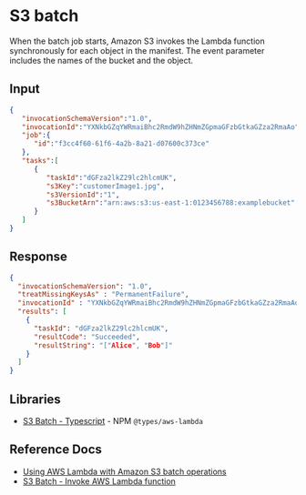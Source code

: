 # S3 batch

When the batch job starts, Amazon S3 invokes the Lambda function synchronously for each object in the manifest. The event parameter includes the names of the bucket and the object.

## Input

```json title="Example Amazon S3 batch request event"
{
   "invocationSchemaVersion":"1.0",
   "invocationId":"YXNkbGZqYWRmaiBhc2RmdW9hZHNmZGpmaGFzbGtkaGZza2RmaAo",
   "job":{
      "id":"f3cc4f60-61f6-4a2b-8a21-d07600c373ce"
   },
   "tasks":[
      {
         "taskId":"dGFza2lkZ29lc2hlcmUK",
         "s3Key":"customerImage1.jpg",
         "s3VersionId":"1",
         "s3BucketArn":"arn:aws:s3:us-east-1:0123456788:examplebucket"
      }
   ]
}
```

## Response

```json title="Example Amazon S3 batch response"
{
  "invocationSchemaVersion": "1.0",
  "treatMissingKeysAs" : "PermanentFailure",
  "invocationId" : "YXNkbGZqYWRmaiBhc2RmdW9hZHNmZGpmaGFzbGtkaGZza2RmaAo",
  "results": [
    {
      "taskId": "dGFza2lkZ29lc2hlcmUK",
      "resultCode": "Succeeded",
      "resultString": "["Alice", "Bob"]"
    }
  ]
}
```

## Libraries

- [S3 Batch - Typescript](https://github.com/DefinitelyTyped/DefinitelyTyped/blob/master/types/aws-lambda/trigger/s3-batch.d.ts) - NPM `@types/aws-lambda`

## Reference Docs

- [Using AWS Lambda with Amazon S3 batch operations](https://docs.aws.amazon.com/lambda/latest/dg/services-s3-batch.html)
- [S3 Batch - Invoke AWS Lambda function](https://docs.aws.amazon.com/AmazonS3/latest/userguide/batch-ops-invoke-lambda.html)
